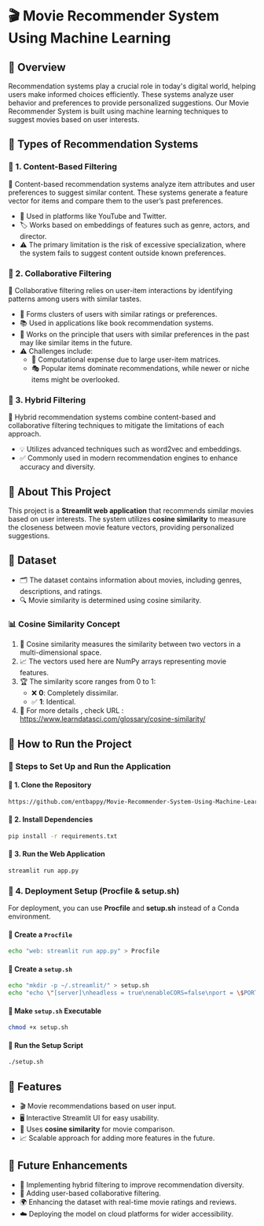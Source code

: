# 🎬 Movie Recommender System Using Machine Learning

## 📝 Overview

Recommendation systems play a crucial role in today's digital world, helping users make informed choices efficiently. These systems analyze user behavior and preferences to provide personalized suggestions. Our Movie Recommender System is built using machine learning techniques to suggest movies based on user interests.

## 📌 Types of Recommendation Systems

### 🔹 1. Content-Based Filtering

📌 Content-based recommendation systems analyze item attributes and user preferences to suggest similar content. These systems generate a feature vector for items and compare them to the user’s past preferences.

- 🎥 Used in platforms like YouTube and Twitter.
- 🏷 Works based on embeddings of features such as genre, actors, and director.
- ⚠️ The primary limitation is the risk of excessive specialization, where the system fails to suggest content outside known preferences.

### 🔹 2. Collaborative Filtering

📌 Collaborative filtering relies on user-item interactions by identifying patterns among users with similar tastes.

- 👥 Forms clusters of users with similar ratings or preferences.
- 📚 Used in applications like book recommendation systems.
- 🧩 Works on the principle that users with similar preferences in the past may like similar items in the future.
- ⚠️ Challenges include:
  - 🚀 Computational expense due to large user-item matrices.
  - 🎭 Popular items dominate recommendations, while newer or niche items might be overlooked.

### 🔹 3. Hybrid Filtering

📌 Hybrid recommendation systems combine content-based and collaborative filtering techniques to mitigate the limitations of each approach.

- 💡 Utilizes advanced techniques such as word2vec and embeddings.
- ✅ Commonly used in modern recommendation engines to enhance accuracy and diversity.

## 🎯 About This Project

This project is a **Streamlit web application** that recommends similar movies based on user interests. The system utilizes **cosine similarity** to measure the closeness between movie feature vectors, providing personalized suggestions.

## 📂 Dataset

- 🗂 The dataset contains information about movies, including genres, descriptions, and ratings.
- 🔍 Movie similarity is determined using cosine similarity.

### 📊 Cosine Similarity Concept

1. 🧮 Cosine similarity measures the similarity between two vectors in a multi-dimensional space.
2. 📈 The vectors used here are NumPy arrays representing movie features.
3. 🏆 The similarity score ranges from 0 to 1:
   - ❌ **0**: Completely dissimilar.
   - ✅ **1**: Identical.
4. 🔗 For more details , check URL : https://www.learndatasci.com/glossary/cosine-similarity/

## 🚀 How to Run the Project

### 📌 Steps to Set Up and Run the Application

#### 🔹 1. Clone the Repository

```sh
https://github.com/entbappy/Movie-Recommender-System-Using-Machine-Learning.git
```

#### 🔹 2. Install Dependencies

```sh
pip install -r requirements.txt
```

#### 🔹 3. Run the Web Application

```sh
streamlit run app.py
```

### 🔹 4. Deployment Setup (Procfile & setup.sh)

For deployment, you can use **Procfile** and **setup.sh** instead of a Conda environment.

#### 📌 Create a `Procfile`

```sh
echo "web: streamlit run app.py" > Procfile
```

#### 📌 Create a `setup.sh`

```sh
echo "mkdir -p ~/.streamlit/" > setup.sh
echo "echo \"[server]\nheadless = true\nenableCORS=false\nport = \$PORT\n\" > ~/.streamlit/config.toml" >> setup.sh
```

#### 📌 Make `setup.sh` Executable

```sh
chmod +x setup.sh
```

#### 📌 Run the Setup Script

```sh
./setup.sh
```

## 🎨 Features

- 🎬 Movie recommendations based on user input.
- 🖥 Interactive Streamlit UI for easy usability.
- 🧠 Uses **cosine similarity** for movie comparison.
- 📈 Scalable approach for adding more features in the future.

## 🔮 Future Enhancements

- 🔄 Implementing hybrid filtering to improve recommendation diversity.
- 👥 Adding user-based collaborative filtering.
- 🌍 Enhancing the dataset with real-time movie ratings and reviews.
- ☁️ Deploying the model on cloud platforms for wider accessibility.



